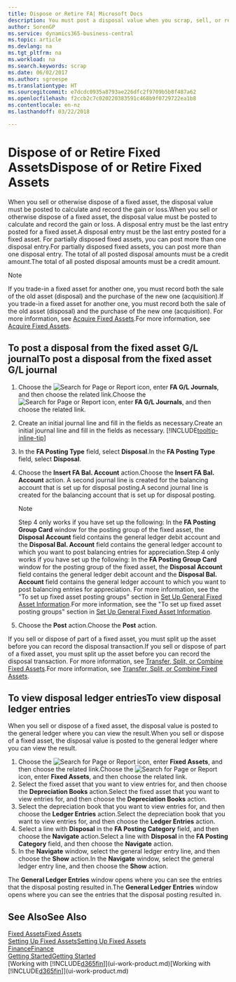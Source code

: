```yaml
---
title: Dispose or Retire FA| Microsoft Docs
description: You must post a disposal value when you scrap, sell, or retire a fixed asset.
author: SorenGP
ms.service: dynamics365-business-central
ms.topic: article
ms.devlang: na
ms.tgt_pltfrm: na
ms.workload: na
ms.search.keywords: scrap
ms.date: 06/02/2017
ms.author: sgroespe
ms.translationtype: HT
ms.sourcegitcommit: e7dcdc0935a8793ae226dfc2f9709b5b8f487a62
ms.openlocfilehash: f2ccb2c7c020220383591c468b9f0729722ea1b8
ms.contentlocale: en-nz
ms.lasthandoff: 03/22/2018

---
```

# <a name="dispose-of-or-retire-fixed-assets"></a><span data-ttu-id="1456d-103">Dispose of or Retire Fixed Assets</span><span class="sxs-lookup"><span data-stu-id="1456d-103">Dispose of or Retire Fixed Assets</span></span>
<span data-ttu-id="1456d-104">When you sell or otherwise dispose of a fixed asset, the disposal value must be posted to calculate and record the gain or loss.</span><span class="sxs-lookup"><span data-stu-id="1456d-104">When you sell or otherwise dispose of a fixed asset, the disposal value must be posted to calculate and record the gain or loss.</span></span> <span data-ttu-id="1456d-105">A disposal entry must be the last entry posted for a fixed asset.</span><span class="sxs-lookup"><span data-stu-id="1456d-105">A disposal entry must be the last entry posted for a fixed asset.</span></span> <span data-ttu-id="1456d-106">For partially disposed fixed assets, you can post more than one disposal entry.</span><span class="sxs-lookup"><span data-stu-id="1456d-106">For partially disposed fixed assets, you can post more than one disposal entry.</span></span> <span data-ttu-id="1456d-107">The total of all posted disposal amounts must be a credit amount.</span><span class="sxs-lookup"><span data-stu-id="1456d-107">The total of all posted disposal amounts must be a credit amount.</span></span>  

> [!NOTE]  
>   <span data-ttu-id="1456d-108">If you trade-in a fixed asset for another one, you must record both the sale of the old asset (disposal) and the purchase of the new one (acquisition).</span><span class="sxs-lookup"><span data-stu-id="1456d-108">If you trade-in a fixed asset for another one, you must record both the sale of the old asset (disposal) and the purchase of the new one (acquisition).</span></span> <span data-ttu-id="1456d-109">For more information, see [Acquire Fixed Assets](fa-how-acquire.md).</span><span class="sxs-lookup"><span data-stu-id="1456d-109">For more information, see [Acquire Fixed Assets](fa-how-acquire.md).</span></span>  

## <a name="to-post-a-disposal-from-the-fixed-asset-gl-journal"></a><span data-ttu-id="1456d-110">To post a disposal from the fixed asset G/L journal</span><span class="sxs-lookup"><span data-stu-id="1456d-110">To post a disposal from the fixed asset G/L journal</span></span>
1. <span data-ttu-id="1456d-111">Choose the ![Search for Page or Report](media/ui-search/search_small.png "Search for Page or Report icon") icon, enter **FA G/L Journals**, and then choose the related link.</span><span class="sxs-lookup"><span data-stu-id="1456d-111">Choose the ![Search for Page or Report](media/ui-search/search_small.png "Search for Page or Report icon") icon, enter **FA G/L Journals**, and then choose the related link.</span></span>  
2. <span data-ttu-id="1456d-112">Create an initial journal line and fill in the fields as necessary.</span><span class="sxs-lookup"><span data-stu-id="1456d-112">Create an initial journal line and fill in the fields as necessary.</span></span> [!INCLUDE[tooltip-inline-tip](includes/tooltip-inline-tip_md.md)]  
3. <span data-ttu-id="1456d-113">In the **FA Posting Type** field, select **Disposal**.</span><span class="sxs-lookup"><span data-stu-id="1456d-113">In the **FA Posting Type** field, select **Disposal**.</span></span>  
4. <span data-ttu-id="1456d-114">Choose the **Insert FA Bal. Account** action.</span><span class="sxs-lookup"><span data-stu-id="1456d-114">Choose the **Insert FA Bal. Account** action.</span></span> <span data-ttu-id="1456d-115">A second journal line is created for the balancing account that is set up for disposal posting.</span><span class="sxs-lookup"><span data-stu-id="1456d-115">A second journal line is created for the balancing account that is set up for disposal posting.</span></span>  

    > [!NOTE]  
    >   <span data-ttu-id="1456d-116">Step 4 only works if you have set up the following: In the **FA Posting Group Card** window for the posting group of the fixed asset, the **Disposal Account** field contains the general ledger debit account and the **Disposal Bal. Account** field contains the general ledger account to which you want to post balancing entries for appreciation.</span><span class="sxs-lookup"><span data-stu-id="1456d-116">Step 4 only works if you have set up the following: In the **FA Posting Group Card** window for the posting group of the fixed asset, the **Disposal Account** field contains the general ledger debit account and the **Disposal Bal. Account** field contains the general ledger account to which you want to post balancing entries for appreciation.</span></span> <span data-ttu-id="1456d-117">For more information, see the "To set up fixed asset posting groups" section in [Set Up General Fixed Asset Information](fa-how-setup-general.md).</span><span class="sxs-lookup"><span data-stu-id="1456d-117">For more information, see the "To set up fixed asset posting groups" section in [Set Up General Fixed Asset Information](fa-how-setup-general.md).</span></span>  
5. <span data-ttu-id="1456d-118">Choose the **Post** action.</span><span class="sxs-lookup"><span data-stu-id="1456d-118">Choose the **Post** action.</span></span>  

<span data-ttu-id="1456d-119">If you sell or dispose of part of a fixed asset, you must split up the asset before you can record the disposal transaction.</span><span class="sxs-lookup"><span data-stu-id="1456d-119">If you sell or dispose of part of a fixed asset, you must split up the asset before you can record the disposal transaction.</span></span> <span data-ttu-id="1456d-120">For more information, see [Transfer, Split, or Combine Fixed Assets](fa-how-trans-split-combine.md).</span><span class="sxs-lookup"><span data-stu-id="1456d-120">For more information, see [Transfer, Split, or Combine Fixed Assets](fa-how-trans-split-combine.md).</span></span>  

## <a name="to-view-disposal-ledger-entries"></a><span data-ttu-id="1456d-121">To view disposal ledger entries</span><span class="sxs-lookup"><span data-stu-id="1456d-121">To view disposal ledger entries</span></span>
<span data-ttu-id="1456d-122">When you sell or dispose of a fixed asset, the disposal value is posted to the general ledger where you can view the result.</span><span class="sxs-lookup"><span data-stu-id="1456d-122">When you sell or dispose of a fixed asset, the disposal value is posted to the general ledger where you can view the result.</span></span>  

1. <span data-ttu-id="1456d-123">Choose the ![Search for Page or Report](media/ui-search/search_small.png "Search for Page or Report icon") icon, enter **Fixed Assets**, and then choose the related link.</span><span class="sxs-lookup"><span data-stu-id="1456d-123">Choose the ![Search for Page or Report](media/ui-search/search_small.png "Search for Page or Report icon") icon, enter **Fixed Assets**, and then choose the related link.</span></span>  
2. <span data-ttu-id="1456d-124">Select the fixed asset that you want to view entries for, and then choose the **Depreciation Books** action.</span><span class="sxs-lookup"><span data-stu-id="1456d-124">Select the fixed asset that you want to view entries for, and then choose the **Depreciation Books** action.</span></span>  
3. <span data-ttu-id="1456d-125">Select the depreciation book that you want to view entries for, and then choose the **Ledger Entries** action.</span><span class="sxs-lookup"><span data-stu-id="1456d-125">Select the depreciation book that you want to view entries for, and then choose the **Ledger Entries** action.</span></span>  
4. <span data-ttu-id="1456d-126">Select a line with **Disposal** in the **FA Posting Category** field, and then choose the **Navigate** action.</span><span class="sxs-lookup"><span data-stu-id="1456d-126">Select a line with **Disposal** in the **FA Posting Category** field, and then choose the **Navigate** action.</span></span>  
5. <span data-ttu-id="1456d-127">In the **Navigate** window, select the general ledger entry line, and then choose the **Show** action.</span><span class="sxs-lookup"><span data-stu-id="1456d-127">In the **Navigate** window, select the general ledger entry line, and then choose the **Show** action.</span></span>  

<span data-ttu-id="1456d-128">The **General Ledger Entries** window opens where you can see the entries that the disposal posting resulted in.</span><span class="sxs-lookup"><span data-stu-id="1456d-128">The **General Ledger Entries** window opens where you can see the entries that the disposal posting resulted in.</span></span>  

## <a name="see-also"></a><span data-ttu-id="1456d-129">See Also</span><span class="sxs-lookup"><span data-stu-id="1456d-129">See Also</span></span>
[<span data-ttu-id="1456d-130">Fixed Assets</span><span class="sxs-lookup"><span data-stu-id="1456d-130">Fixed Assets</span></span>](fa-manage.md)  
[<span data-ttu-id="1456d-131">Setting Up Fixed Assets</span><span class="sxs-lookup"><span data-stu-id="1456d-131">Setting Up Fixed Assets</span></span>](fa-setup.md)  
[<span data-ttu-id="1456d-132">Finance</span><span class="sxs-lookup"><span data-stu-id="1456d-132">Finance</span></span>](finance.md)  
[<span data-ttu-id="1456d-133">Getting Started</span><span class="sxs-lookup"><span data-stu-id="1456d-133">Getting Started</span></span>](product-get-started.md)  
<span data-ttu-id="1456d-134">[Working with [!INCLUDE[d365fin](includes/d365fin_md.md)]](ui-work-product.md)</span><span class="sxs-lookup"><span data-stu-id="1456d-134">[Working with [!INCLUDE[d365fin](includes/d365fin_md.md)]](ui-work-product.md)</span></span>

